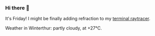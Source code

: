 ### Hi there :wave:

It's Friday! I might be finally adding refraction to my [terminal raytracer](https://github.com/bewuethr/bash-raytracer).

Weather in Winterthur: partly cloudy, at +27°C.
